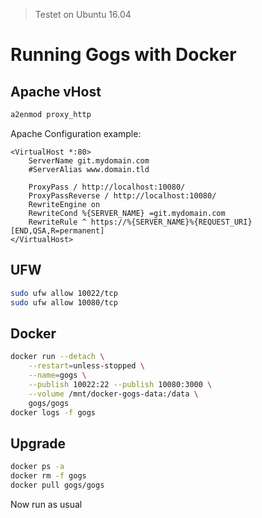 > Testet on Ubuntu 16.04

# Running Gogs with Docker

## Apache vHost


```bash
a2enmod proxy_http
```

Apache Configuration example:

```
<VirtualHost *:80>
    ServerName git.mydomain.com
    #ServerAlias www.domain.tld
 
    ProxyPass / http://localhost:10080/
    ProxyPassReverse / http://localhost:10080/
    RewriteEngine on
    RewriteCond %{SERVER_NAME} =git.mydomain.com
    RewriteRule ^ https://%{SERVER_NAME}%{REQUEST_URI} [END,QSA,R=permanent]
</VirtualHost>
```

## UFW

```bash
sudo ufw allow 10022/tcp
sudo ufw allow 10080/tcp
```

## Docker

```bash
docker run --detach \
    --restart=unless-stopped \
    --name=gogs \
    --publish 10022:22 --publish 10080:3000 \
    --volume /mnt/docker-gogs-data:/data \
    gogs/gogs
docker logs -f gogs
```

## Upgrade

```bash
docker ps -a
docker rm -f gogs
docker pull gogs/gogs
```

Now run as usual
